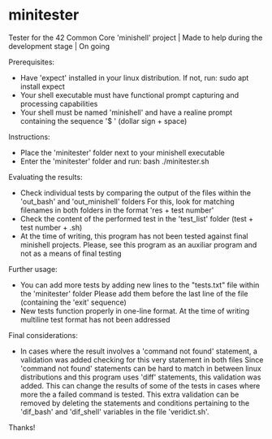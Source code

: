 # minitester
Tester for the 42 Common Core 'minishell' project | Made to help during the development stage | On going

Prerequisites:
- Have 'expect' installed in your linux distribution. If not, run:
sudo apt install expect
- Your shell executable must have functional prompt capturing and processing capabilities
- Your shell must be named 'minishell' and have a realine prompt containing the sequence '$ ' (dollar sign + space)


Instructions:
- Place the 'minitester' folder next to your minishell executable
- Enter the 'minitester' folder and run:
bash ./minitester.sh


Evaluating the results:
- Check individual tests by comparing the output of the files within the 'out_bash' and 'out_minishell' folders
For this, look for matching filenames in both folders in the format 'res + test number'
- Check the content of the performed test in the 'test_list' folder (test + test number + .sh)
- At the time of writing, this program has not been tested against final minishell projects.
Please, see this program as an auxiliar program and not as a means of final testing


Further usage:
- You can add more tests by adding new lines to the "tests.txt" file within the 'minitester' folder
  Please add them before the last line of the file (containing the 'exit\' sequence)
- New tests function properly in one-line format. At the time of writing multiline test format has not been addressed


Final considerations:
- In cases where the result involves a 'command not found' statement, a validation was added checking for this very statement in both files
Since 'command not found' statements can be hard to match in between linux distributions and this program uses 'diff' statements, this validation was added.
This can change the results of some of the tests in cases where more the a failed command is tested.
This extra validation can be removed by deleting the statements and conditions pertaining to the 'dif_bash' and 'dif_shell' variables in the file 'veridict.sh'.

Thanks!
